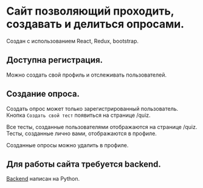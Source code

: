 # Сайт позволяющий проходить, создавать и делиться опросами.

Создан с иcпользованием React, Redux, bootstrap.

## Доступна регистрация.

Можно создать свой профиль и отслеживать пользователей.

## Создание опроса.

Создать опрос может только зарегистрированный пользователь.
Кнопка `Создать свой тест` появиться на странице /quiz.

Все тесты, созданные пользователями отображаются на странице /quiz.
Тесты, созданные лично вами, отображаются в профиле.

Созданные опросы можно удалить в профиле.

## Для работы сайта требуется backend.

[Backend](https://github.com/Unic1337/quizsite) написан на Python.
